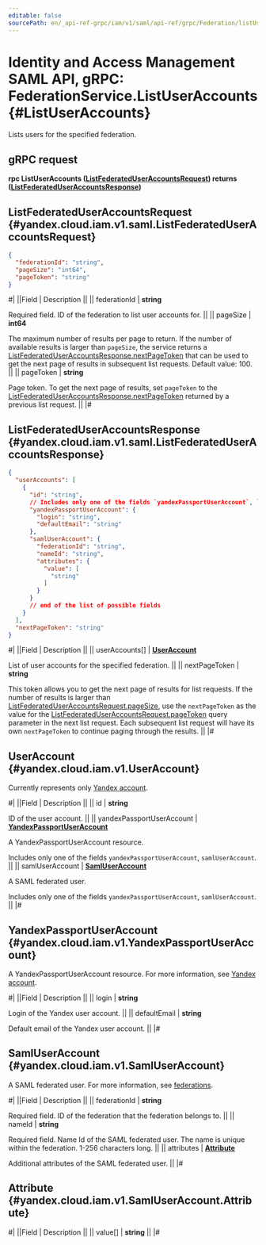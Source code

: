 ```yaml
---
editable: false
sourcePath: en/_api-ref-grpc/iam/v1/saml/api-ref/grpc/Federation/listUserAccounts.md
---
```


# Identity and Access Management SAML API, gRPC: FederationService.ListUserAccounts {#ListUserAccounts}

Lists users for the specified federation.

## gRPC request

**rpc ListUserAccounts ([ListFederatedUserAccountsRequest](#yandex.cloud.iam.v1.saml.ListFederatedUserAccountsRequest)) returns ([ListFederatedUserAccountsResponse](#yandex.cloud.iam.v1.saml.ListFederatedUserAccountsResponse))**

## ListFederatedUserAccountsRequest {#yandex.cloud.iam.v1.saml.ListFederatedUserAccountsRequest}

```json
{
  "federationId": "string",
  "pageSize": "int64",
  "pageToken": "string"
}
```

#|
||Field | Description ||
|| federationId | **string**

Required field. ID of the federation to list user accounts for. ||
|| pageSize | **int64**

The maximum number of results per page to return. If the number of available
results is larger than `pageSize`, the service returns a [ListFederatedUserAccountsResponse.nextPageToken](#yandex.cloud.iam.v1.saml.ListFederatedUserAccountsResponse)
that can be used to get the next page of results in subsequent list requests.
Default value: 100. ||
|| pageToken | **string**

Page token. To get the next page of results, set `pageToken`
to the [ListFederatedUserAccountsResponse.nextPageToken](#yandex.cloud.iam.v1.saml.ListFederatedUserAccountsResponse)
returned by a previous list request. ||
|#

## ListFederatedUserAccountsResponse {#yandex.cloud.iam.v1.saml.ListFederatedUserAccountsResponse}

```json
{
  "userAccounts": [
    {
      "id": "string",
      // Includes only one of the fields `yandexPassportUserAccount`, `samlUserAccount`
      "yandexPassportUserAccount": {
        "login": "string",
        "defaultEmail": "string"
      },
      "samlUserAccount": {
        "federationId": "string",
        "nameId": "string",
        "attributes": {
          "value": [
            "string"
          ]
        }
      }
      // end of the list of possible fields
    }
  ],
  "nextPageToken": "string"
}
```

#|
||Field | Description ||
|| userAccounts[] | **[UserAccount](#yandex.cloud.iam.v1.UserAccount)**

List of user accounts for the specified federation. ||
|| nextPageToken | **string**

This token allows you to get the next page of results for list requests. If the number of results
is larger than [ListFederatedUserAccountsRequest.pageSize](#yandex.cloud.iam.v1.saml.ListFederatedUserAccountsRequest), use the `nextPageToken` as the value
for the [ListFederatedUserAccountsRequest.pageToken](#yandex.cloud.iam.v1.saml.ListFederatedUserAccountsRequest) query parameter in the next list request.
Each subsequent list request will have its own `nextPageToken` to continue paging through the results. ||
|#

## UserAccount {#yandex.cloud.iam.v1.UserAccount}

Currently represents only [Yandex account](/docs/iam/concepts/#passport).

#|
||Field | Description ||
|| id | **string**

ID of the user account. ||
|| yandexPassportUserAccount | **[YandexPassportUserAccount](#yandex.cloud.iam.v1.YandexPassportUserAccount)**

A YandexPassportUserAccount resource.

Includes only one of the fields `yandexPassportUserAccount`, `samlUserAccount`. ||
|| samlUserAccount | **[SamlUserAccount](#yandex.cloud.iam.v1.SamlUserAccount)**

A SAML federated user.

Includes only one of the fields `yandexPassportUserAccount`, `samlUserAccount`. ||
|#

## YandexPassportUserAccount {#yandex.cloud.iam.v1.YandexPassportUserAccount}

A YandexPassportUserAccount resource.
For more information, see [Yandex account](/docs/iam/concepts/#passport).

#|
||Field | Description ||
|| login | **string**

Login of the Yandex user account. ||
|| defaultEmail | **string**

Default email of the Yandex user account. ||
|#

## SamlUserAccount {#yandex.cloud.iam.v1.SamlUserAccount}

A SAML federated user.
For more information, see [federations](/docs/iam/concepts/federations).

#|
||Field | Description ||
|| federationId | **string**

Required field. ID of the federation that the federation belongs to. ||
|| nameId | **string**

Required field. Name Id of the SAML federated user.
The name is unique within the federation. 1-256 characters long. ||
|| attributes | **[Attribute](#yandex.cloud.iam.v1.SamlUserAccount.Attribute)**

Additional attributes of the SAML federated user. ||
|#

## Attribute {#yandex.cloud.iam.v1.SamlUserAccount.Attribute}

#|
||Field | Description ||
|| value[] | **string** ||
|#